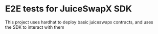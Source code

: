 # E2E tests for JuiceSwapX SDK

This project uses hardhat to deploy basic juiceswapx contracts, and uses the SDK to interact with them
